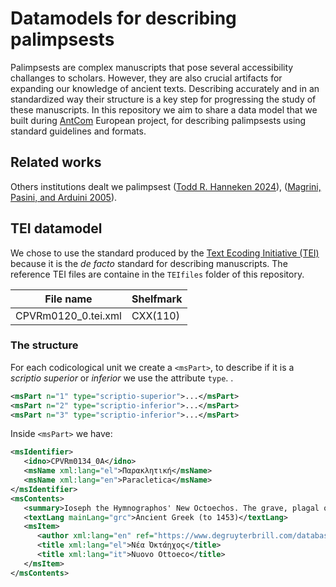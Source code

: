 # Datamodels for describing palimpsests
Palimpsests are complex manuscripts that pose several accessibility challanges to scholars. However, they are also crucial artifacts for expanding our knowledge of ancient texts.
Describing accurately and in an standardized way their structure is a key step for progressing the study of these manuscripts.
In this repository we aim to share a data model that we built during [AntCom](https://antcom.eu/) European project, for describing palimpsests using standard guidelines and formats.

## Related works
Others institutions dealt we palimpsest ([Todd R. Hanneken 2024](https://palimpsest.stmarytx.edu/thanneken/2024/dh/)),  ([Magrini, Pasini, and Arduini 2005](https://pascal-francis.inist.fr/vibad/index.php?action=getRecordDetail&idt=16825319)).

## TEI datamodel
We chose to use the standard produced by the [Text Ecoding Initiative (TEI)](https://www.tei-c.org/) because it is the _de facto_ standard for describing manuscripts.
The reference TEI files are containe in the `TEIfiles` folder of this repository.

| File name           | Shelfmark |
|---------------------|-----------|
| CPVRm0120_0.tei.xml | CXX(110)  |


### The structure
For each codicological unit we create a `<msPart>`, to describe if it is a _scriptio superior_ or _inferior_ we use the attribute `type`.
.
```xml
<msPart n="1" type="scriptio-superior">...</msPart>
<msPart n="2" type="scriptio-inferior">...</msPart>
<msPart n="3" type="scriptio-inferior">...</msPart>
```

Inside `<msPart>` we have:

```xml
<msIdentifier>
   <idno>CPVRm0134_0A</idno>
   <msName xml:lang="el">Παρακλητική</msName>
   <msName xml:lang="en">Paracletica</msName>
</msIdentifier>
<msContents>
   <summary>Ioseph the Hymnographos' New Octoechos. The grave, plagal of the second and fourth tones (βαρύς, πλάγιος α΄, πλάγιος δ΄) survive, along with fragments of the third and plagal of the first tones (β΄, πλάγιος α΄).</summary>
   <textLang mainLang="grc">Ancient Greek (to 1453)</textLang>
   <msItem>
      <author xml:lang="en" ref="https://www.degruyterbrill.com/database/PMBZ/entry/PMBZ14598/html">Ioseph Hymnographos</author>
      <title xml:lang="el">Νέα Ὀκτάηχος</title>
      <title xml:lang="it">Nuovo Ottoeco</title>
   </msItem>
</msContents>
```

